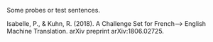 
Some probes or test sentences.

Isabelle, P., & Kuhn, R. (2018). A Challenge Set for French--> English Machine Translation. arXiv preprint arXiv:1806.02725.

